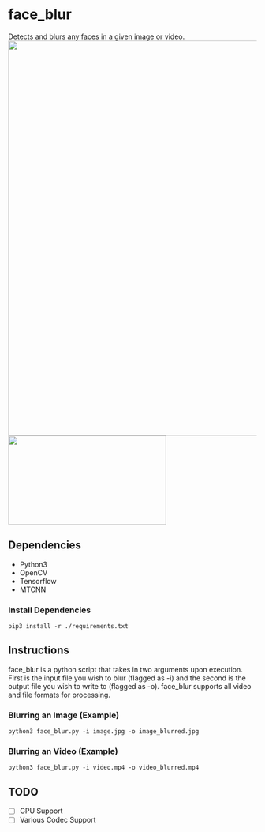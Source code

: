 # face_blur
Detects and blurs any faces in a given image or video.
<img width=800px src="https://github.com/avrha/face_blur/blob/main/examples/img_example.jpg/">
<img width=320px height=180 src= "https://github.com/avrha/face_blur/blob/main/examples/vid_example.gif/">
## Dependencies 
- Python3
- OpenCV
- Tensorflow
- MTCNN

### Install Dependencies
```
pip3 install -r ./requirements.txt
```

## Instructions
face_blur is a python script that takes in two arguments upon execution. First is the input file you wish to blur (flagged as  -i) and the second is the output file you wish to write to (flagged as -o). face_blur supports all video and file formats for processing. 
###  Blurring an Image (Example)
``
python3 face_blur.py -i image.jpg -o image_blurred.jpg
``

### Blurring an Video (Example)
``
python3 face_blur.py -i video.mp4 -o video_blurred.mp4
``

## TODO
- [ ] GPU Support
- [ ] Various Codec Support
